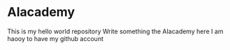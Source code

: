 # AIacademy
This is my hello world repository
Write something the AIacademy here
I am haooy to have my github account 
